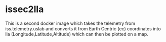 # issec2lla

This is a second docker image which takes the telemetry from iss.telemetry.uslab and converts it from Earth Centric (ec)
coordinates into lla (Longitude,Latitude,Altitude) which can then be plotted on a map.
